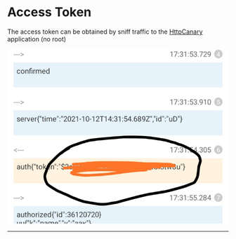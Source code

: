 # Access Token

The access token can be obtained by sniff traffic to the [HttpCanary](https://trashbox.ru/link/httpcanary-android) application (no root)

![](https://github.com/Zakovskiy/durakonline.py/blob/main/docs/accesstoken.jpg?raw=true)

---
